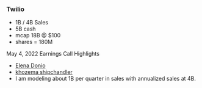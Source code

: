 
### Twilio

* 1B / 4B Sales
* 5B cash
* mcap 18B @ $100
* shares = 180M

May 4, 2022 Earnings Call Highlights

* [Elena Donio](https://www.google.com/search?q=elena+donio+twilio&tbm=isch&sxsrf=ALiCzsab9Q5muhCsYrzorsb0Xdr3E2WqbQ%3A1653239180812&source=hp&biw=1273&bih=657&ei=jG2KYuKqL-Oz0PEP9omY2AU&iflsig=AJiK0e8AAAAAYop7nOVtvhsssfQAI0wpr87RX3jmoX3D&ved=0ahUKEwjioOXwy_P3AhXjGTQIHfYEBlsQ4dUDCAc&uact=5&oq=elena+donio+twilio&gs_lcp=CgNpbWcQAzoECCMQJzoICAAQgAQQsQM6CwgAEIAEELEDEIMBOgUIABCABDoICAAQsQMQgwE6BAgAEB46BggAEB4QCDoECAAQGDoGCAAQChAYUABY1yxgqjJoAnAAeACAAXmIAZMLkgEEMTkuMZgBAKABAaoBC2d3cy13aXotaW1n&sclient=img)
* [khozema shipchandler](https://www.google.com/search?q=khozema+shipchandler+twilio&tbm=isch&sxsrf=ALiCzsYC4T8GGig487IEXprnMP3yJO95bg%3A1653240126495&source=hp&biw=1273&bih=657&ei=PnGKYsOMGqSw0PEP6MS_oAM&iflsig=AJiK0e8AAAAAYop_TuvfVwXTNwBaVMx2EX18z1bknmSG&oq=KHOZEMA+SHIPCHANDLER&gs_lcp=CgNpbWcQARgCMgUIABCABDIFCAAQgAQyBAgAEBgyBAgAEBgyBAgAEBgyBAgAEBgyBAgAEBgyBAgAEBhQAFgAYP8baABwAHgAgAFDiAFDkgEBMZgBAKABAqABAaoBC2d3cy13aXotaW1n&sclient=img)
* I am modeling about 1B per quarter in sales with annualized sales at 4B.
